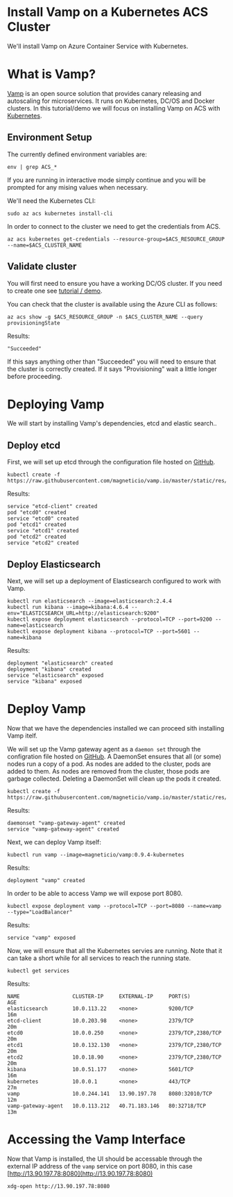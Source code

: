 # Install Vamp on a Kubernetes ACS Cluster

We'll install Vamp on Azure Container Service with Kubernetes.

# What is Vamp?

[Vamp](http://vamp.io) is an open source solution that provides canary releasing and
autoscaling for microservices. It runs on Kubernetes, DC/OS and Docker
clusters. In this tutorial/demo we will focus on installing Vamp on
ACS with [Kubernetes](https://kubernetes.io).

## Environment Setup

The currently defined environment variables are:

```
env | grep ACS_*
```

If you are running in interactive mode simply continue and you will be
prompted for any mising values when necessary.


We'll need the Kubernetes CLI:

```
sudo az acs kubernetes install-cli
```

In order to connect to the cluster we need to get the credentials from
ACS.

```
az acs kubernetes get-credentials --resource-group=$ACS_RESOURCE_GROUP --name=$ACS_CLUSTER_NAME
```
               

## Validate cluster

You will first need to ensure you have a working DC/OS cluster. If you need to create one see [tutorial / demo](../../create_cluster/script.md).

You can check that the cluster is available using the Azure CLI as
follows:

```
az acs show -g $ACS_RESOURCE_GROUP -n $ACS_CLUSTER_NAME --query provisioningState
```

Results:

```
"Succeeded"
```

If this says anything other than "Succeeded" you will need to ensure
that the cluster is correctly created. If it says "Provisioning" wait
a little longer before proceeding.

# Deploying Vamp

We will start by installing Vamp's dependencies, etcd and elastic
search..

## Deploy etcd

First, we will set up etcd through the configuration file hosted
on
[GitHub](https://raw.githubusercontent.com/magneticio/vamp.io/master/static/res/v0.9.4/etcd.yml).

```
kubectl create -f https://raw.githubusercontent.com/magneticio/vamp.io/master/static/res/v0.9.4/etcd.yml
```

Results:

```
service "etcd-client" created
pod "etcd0" created
service "etcd0" created
pod "etcd1" created
service "etcd1" created
pod "etcd2" created
service "etcd2" created

```

## Deploy Elasticsearch

Next, we will set up a deployment of Elasticsearch configured to work
with Vamp.

```
kubectl run elasticsearch --image=elasticsearch:2.4.4
kubectl run kibana --image=kibana:4.6.4 --env="ELASTICSEARCH_URL=http://elasticsearch:9200"
kubectl expose deployment elasticsearch --protocol=TCP --port=9200 --name=elasticsearch
kubectl expose deployment kibana --protocol=TCP --port=5601 --name=kibana

```

Results:

```
deployment "elasticsearch" created
deployment "kibana" created
service "elasticsearch" exposed
service "kibana" exposed
```

# Deploy Vamp

Now that we have the dependencies installed we can proceed sith
installing Vamp itelf.

We will set up the Vamp gateway agent as a `daemon set` through the
configration file hosted
on
[GitHub](https://raw.githubusercontent.com/magneticio/vamp.io/master/static/res/v0.9.4/vga.yml). A
DaemonSet ensures that all (or some) nodes run a copy of a pod. As
nodes are added to the cluster, pods are added to them. As nodes are
removed from the cluster, those pods are garbage collected. Deleting a
DaemonSet will clean up the pods it created.

```
kubectl create -f https://raw.githubusercontent.com/magneticio/vamp.io/master/static/res/v0.9.4/vga.yml
```

Results:

```
daemonset "vamp-gateway-agent" created
service "vamp-gateway-agent" created
```

Next, we can deploy Vamp itself:

```
kubectl run vamp --image=magneticio/vamp:0.9.4-kubernetes
```

Results:

```
deployment "vamp" created
```


In order to be able to access Vamp we will expose port 8080.

```
kubectl expose deployment vamp --protocol=TCP --port=8080 --name=vamp --type="LoadBalancer"
```

Results:

```
service "vamp" exposed
```

Now, we will ensure that all the Kubernetes servies are running. Note
that it can take a short while for all services to reach the running
state.

```
kubectl get services
```

Results:

```
NAME                 CLUSTER-IP     EXTERNAL-IP     PORT(S)             AGE
elasticsearch        10.0.113.22    <none>          9200/TCP            16m
etcd-client          10.0.203.98    <none>          2379/TCP            20m
etcd0                10.0.0.250     <none>          2379/TCP,2380/TCP   20m
etcd1                10.0.132.130   <none>          2379/TCP,2380/TCP   20m
etcd2                10.0.18.90     <none>          2379/TCP,2380/TCP   20m
kibana               10.0.51.177    <none>          5601/TCP            16m
kubernetes           10.0.0.1       <none>          443/TCP             27m
vamp                 10.0.244.141   13.90.197.78    8080:32010/TCP      12m
vamp-gateway-agent   10.0.113.212   40.71.183.146   80:32718/TCP        13m
```

# Accessing the Vamp Interface

Now that Vamp is installed, the UI should be accessable through the external IP address of the `vamp` service on port 8080, in this case [http://13.90.197.78:8080](http://13.90.197.78:8080)

```
xdg-open http://13.90.197.78:8080
```
